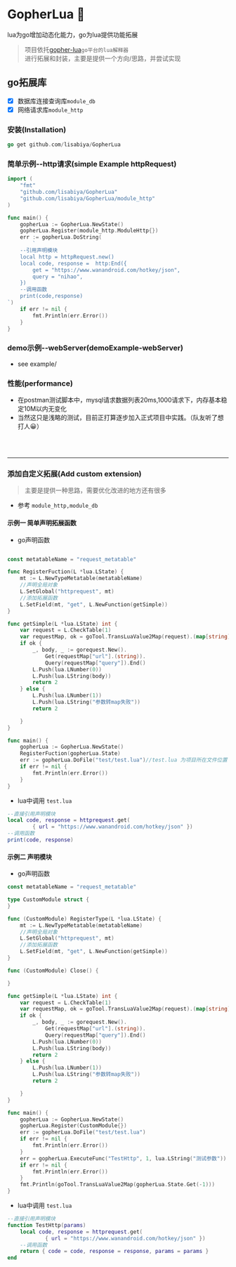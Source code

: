 # GopherLua 🚜
lua为go增加动态化能力，go为lua提供功能拓展

>项目依托[gopher-lua](https://github.com/yuin/gopher-lua)`go平台的lua解释器` 
><br>进行拓展和封装，主要是提供一个方向/思路，并尝试实现 

## go拓展库
- [x] 数据库连接查询库`module_db`
- [x] 网络请求库`module_http`

### 安装(Installation)
```go
go get github.com/lisabiya/GopherLua
```

### 简单示例--http请求(simple Example httpRequest)
```go
import (
	"fmt"
	"github.com/lisabiya/GopherLua"
	"github.com/lisabiya/GopherLua/module_http"
)

func main() {
	gopherLua := GopherLua.NewState()
	gopherLua.Register(module_http.ModuleHttp{})
	err := gopherLua.DoString(
		`
    --引用声明模块
	local http = httpRequest.new()
    local code, response =  http:End({
        get = "https://www.wanandroid.com/hotkey/json",
        query = "nihao",
    })
    --调用函数  
    print(code,response)
`)
	if err != nil {
		fmt.Println(err.Error())
	}
}
```
### demo示例--webServer(demoExample-webServer)
- see example/

### 性能(performance)
- 在postman测试脚本中，mysql请求数据列表20ms,1000请求下，内存基本稳定10M以内无变化
- 当然这只是浅略的测试，目前正打算逐步加入正式项目中实践。（队友听了想打人😀）


<br><br>

---
 
### 添加自定义拓展(Add custom extension)
> 主要是提供一种思路，需要优化改进的地方还有很多 
 
- 参考 `module_http,module_db` 

#### 示例一 简单声明拓展函数

- go声明函数

```go

const metatableName = "request_metatable"

func RegisterFuction(L *lua.LState) {
	mt := L.NewTypeMetatable(metatableName)
	//声明全局对象
	L.SetGlobal("httprequest", mt)
	//添加拓展函数
	L.SetField(mt, "get", L.NewFunction(getSimple))
}

func getSimple(L *lua.LState) int {
	var request = L.CheckTable(1)
	var requestMap, ok = goTool.TransLuaValue2Map(request).(map[string]interface{})
	if ok {
		_, body, _ := gorequest.New().
			Get(requestMap["url"].(string)).
			Query(requestMap["query"]).End()
		L.Push(lua.LNumber(0))
		L.Push(lua.LString(body))
		return 2
	} else {
		L.Push(lua.LNumber(1))
		L.Push(lua.LString("参数转map失败"))
		return 2

	}
}

func main() {
	gopherLua := GopherLua.NewState()
	RegisterFuction(gopherLua.State)
	err := gopherLua.DoFile("test/test.lua")//test.lua 为项目所在文件位置
	if err != nil {
		fmt.Println(err.Error())
	}
}
```

- lua中调用 `test.lua`
```lua
--直接引用声明模块
local code, response = httprequest.get(
        { url = "https://www.wanandroid.com/hotkey/json" })
--调用函数
print(code, response)
```

#### 示例二 声明模块

- go声明函数

```go
const metatableName = "request_metatable"

type CustomModule struct {
}

func (CustomModule) RegisterType(L *lua.LState) {
	mt := L.NewTypeMetatable(metatableName)
	//声明全局对象
	L.SetGlobal("httprequest", mt)
	//添加拓展函数
	L.SetField(mt, "get", L.NewFunction(getSimple))
}

func (CustomModule) Close() {

}

func getSimple(L *lua.LState) int {
	var request = L.CheckTable(1)
	var requestMap, ok = goTool.TransLuaValue2Map(request).(map[string]interface{})
	if ok {
		_, body, _ := gorequest.New().
			Get(requestMap["url"].(string)).
			Query(requestMap["query"]).End()
		L.Push(lua.LNumber(0))
		L.Push(lua.LString(body))
		return 2
	} else {
		L.Push(lua.LNumber(1))
		L.Push(lua.LString("参数转map失败"))
		return 2

	}
}

func main() {
	gopherLua := GopherLua.NewState()
	gopherLua.Register(CustomModule{})
	err := gopherLua.DoFile("test/test.lua")
	if err != nil {
		fmt.Println(err.Error())
	}
	err = gopherLua.ExecuteFunc("TestHttp", 1, lua.LString("测试参数"))
	if err != nil {
		fmt.Println(err.Error())
	}
	fmt.Println(goTool.TransLuaValue2Map(gopherLua.State.Get(-1)))
}
```
- lua中调用 `test.lua`
```lua
--直接引用声明模块
function TestHttp(params)
    local code, response = httprequest.get(
            { url = "https://www.wanandroid.com/hotkey/json" })
    --调用函数
    return { code = code, response = response, params = params }
end
```




